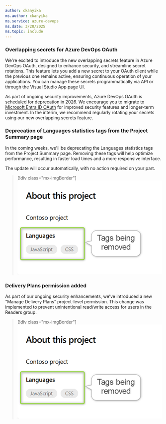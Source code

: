 ```yaml
---
author: ckanyika
ms.author: ckanyika
ms.service: azure-devops
ms.date: 3/20/2025
ms.topic: include
---
```


### Overlapping secrets for Azure DevOps OAuth

We're excited to introduce the new overlapping secrets feature in Azure DevOps OAuth, designed to enhance security, and streamline secret rotations. This feature lets you add a new secret to your OAuth client while the previous one remains active, ensuring continuous operation of your applications. You can manage these secrets programmatically via API or through the Visual Studio App page UI. 

As part of ongoing security improvements, Azure DevOps OAuth is scheduled for deprecation in 2026. We encourage you to migrate to [Microsoft Entra ID OAuth](/azure/devops/integrate/get-started/authentication/entra-oauth?view=azure-devops&preserve-view=true) for improved security features and longer-term investment. In the interim, we recommend regularly rotating your secrets using our new overlapping secrets feature.

### Deprecation of Languages statistics tags from the Project Summary page

In the coming weeks, we'll be deprecating the Languages statistics tags from the Project Summary page. Removing these tags will help optimize performance, resulting in faster load times and a more responsive interface.

The update will occur automatically, with no action required on your part. 

> [!div class="mx-imgBorder"]
> [![Screenshot of tags being removed.](../../media/253-general-01.png "Screenshot of tags being removed")](../../media/253-general-01.png#lightbox)

### Delivery Plans permission added

As part of our ongoing security enhancements, we’ve introduced a new “Manage Delivery Plans” project-level permission. This change was implemented to prevent unintentional read/write access for users in the Readers group.

> [!div class="mx-imgBorder"]
> [![Screenshot of manage delivery plans.](../../media/253-general-01.png "Screenshot of manage delivery plans")](../../media/253-general-02.png#lightbox)

